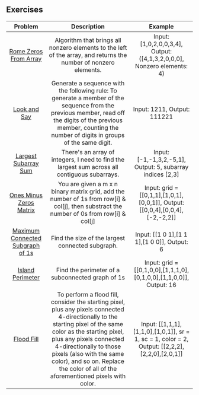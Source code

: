 <h2>Exercises</h2>

|Problem|Description|Example|
| :----: | :----: | :----: |
|[Rome Zeros From Array](./romeZerosFromArray/README.md)|Algorithm that brings all nonzero elements to the left of the array, and returns the number of nonzero elements.|Input: [1,0,2,0,0,3,4], Output: ([4,1,3,2,0,0,0], Nonzero elements: 4)|
|[Look and Say](./lookAndSay/README.md)|Generate a sequence with the following rule: To generate a member of the sequence from the previous member, read off the digits of the previous member, counting the number of digits in groups of the same digit.|Input: 1211, Output: 111221|
|[Largest Subarray Sum](./largestSubArraySum/README.md)|There's an array of integers, I need to find the largest sum across all contiguous subarrays.|Input: [-1,-1,3,2,-5,1], Output: 5, subarray indices [2,3]|
|[Ones Minus Zeros Matrix](./onesMinusZeros/README.md)|You are given a m x n binary matrix grid, add the number of 1s from row[i] & col[j], then substract the number of 0s from row[i] & col[j]|Input: grid = [[0,1,1],[1,0,1],[0,0,1]], Output: [[0,0,4],[0,0,4],[-2,-2,2]]|
|[Maximum Connected Subgraph of 1s](./maximalMexicanMates/README.md)|Find the size of the largest connected subgraph.|Input: [[1 0 1],[1 1 1],[1 0 0]], Output: 6|
|[Island Perimeter](./islandPerimeter/README.md)|Find the perimeter of a subconnected graph of 1s|Input: grid = [[0,1,0,0],[1,1,1,0],[0,1,0,0],[1,1,0,0]], Output: 16|
|[Flood Fill](./floodFill/README.md)|To perform a flood fill, consider the starting pixel, plus any pixels connected 4-directionally to the starting pixel of the same color as the starting pixel, plus any pixels connected 4-directionally to those pixels (also with the same color), and so on. Replace the color of all of the aforementioned pixels with color.|Input: [[1,1,1],[1,1,0],[1,0,1]], sr = 1, sc = 1, color = 2, Output: [[2,2,2],[2,2,0],[2,0,1]]|